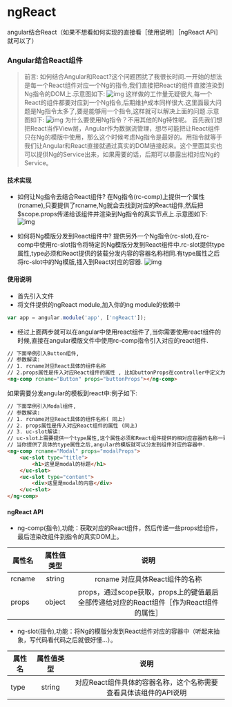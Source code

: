 # ngReact
angular结合React（如果不想看如何实现的直接看［使用说明］［ngReact APi］就可以了）
###  Angular结合React组件
>  前言: 如何结合Angular和React?这个问题困扰了我很长时间.一开始的想法是每一个React组件对应一个Ng的指令,我们直接把React的组件直接渲染到Ng指令的DOM上.示意图如下:
![img](http://chuantu.biz/t5/22/1469528842x3738746535.jpg)
这样做的工作量无疑很大,每一个React的组件都要对应到一个Ng指令,后期维护成本同样很大.这里面最大问题是Ng指令太多了,要是能够用一个指令,这样就可以解决上面的问题.示意图如下:
![img](http://chuantu.biz/t5/22/1469533548x3738746535.jpg)
为什么要使用Ng指令？不用其他的Ng特性呢。
首先我们想把React当作View层，Angular作为数据流管理，想尽可能把让React组件只在Ng的模版中使用，那么这个时候考虑Ng指令是最好的。用指令就等于我们让Angular和React直接就通过真实的DOM链接起来。这个里面其实也可以提供Ng的Service出来，如果需要的话，后期可以暴露出相对应Ng的Service。


####  技术实现
*  如何让Ng指令去结合React组件?
在Ng指令(rc-comp)上提供一个属性(rcname),只要提供了rcname,Ng就会去找到对应的React组件,然后把$scope.props传递给该组件并渲染到Ng指令的真实节点上.示意图如下:
![img](http://chuantu.biz/t5/22/1469534841x3738746535.jpg)

*  如何将Ng模版分发到React组件中?
提供另外一个Ng指令(rc-slot),在rc-comp中使用rc-slot指令将特定的Ng模版分发到React组件中.rc-slot提供type属性,type必须和React提供的装载分发内容的容器名称相同.有type属性之后将rc-slot中的Ng模版,插入到React对应的容器.
![img](http://chuantu.biz/t5/22/1469535755x3738746535.jpg)

####  使用说明
*   首先引入文件
*   将文件提供的ngReact module,加入你的ng module的依赖中
```js
var app = angular.module('app', ['ngReact']);
```
*   经过上面两步就可以在angular中使用react组件了,当你需要使用react组件的时候,直接在angular模版文件中使用rc-comp指令引入对应的react组件.
```html
// 下面举例引入Button组件,
// 参数解读:
// 1. rcname对应React具体的组件名称
// 2.props属性是传入对应React组件的属性 , 比如buttonProps在controller中定义为: {type: 'primary', handleClick: function(){...}};那么对应传入组件的属性是type 和handleClick
<ng-comp rcname="Button" props="buttonProps"></ng-comp>
```
如果需要分发angular的模板到react中:例子如下:
```html
// 下面举例引入Modal组件,
// 参数解读:
// 1. rcname对应React具体的组件名称( 同上)
// 2. props属性是传入对应React组件的属性 (同上)
// 3. uc-slot解读:
// uc-slot上需要提供一个type属性,这个属性必须和React组件提供的相对应容器的名称一致(这里容器名称会在React组件的API中说明,当你使用具体React组件的时候,一定要仔细查看对应的API)
// 当你提供了具体的type属性之后,angular的模版就可以分发到组件对应的容器中.
<ng-comp rcname="Modal" props="modalProps">
    <uc-slot type="title">
        <h1>这里是modal的标题</h1>
    </uc-slot>
    <uc-slot type="content">
        <div>这里是modal的内容</div>
    </uc-slot>
</ng-comp>
```

####   ngReact API
*   ng-comp(指令),功能：获取对应的React组件，然后传递一些props给组件，最后渲染改组件到指令的真实DOM上。

| 属性名        | 属性值类型    | 说明                           |
| ------------- |:-------------:| :-----------------------------:|
| rcname        | string        | rcname 对应具体React组件的名称 |
| props         | object        | props，通过scope获取，props上的键值最后全部传递给对应的React组件［作为React组件的属性］|

*   ng-slot(指令),功能：将Ng的模版分发到React组件对应的容器中（听起来抽象，写代码看代码之后就很好懂...）。

| 属性名        | 属性值类型    | 说明                           |
| ------------- |:-------------:| :-----------------------------:|
| type          | string        | 对应React组件具体的容器名称，这个名称需要查看具体该组件的API说明 |

